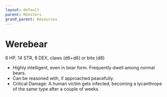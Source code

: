 ```yaml
---
layout: default
parent: Monsters
grand_parent: Resources
---
```


# Werebear

6 HP, 14 STR, 8 DEX, claws (d6+d6) or bite (d8)

- Highly intelligent, even in bear form. Frequently dwell among normal bears.
- Can be reasoned with, if approached peacefully.
- Critical Damage: A human victim gets infected, becoming a lycanthrope of the same type after a couple of weeks.


